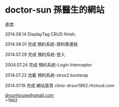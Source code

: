 doctor-sun 孫醫生的網站
==========

進度:

2014.08.14 DisplayTag CRUD finish.

2014.08.01 完成 預約系統-資料庫連結 

2014.07.29 完成 預約系統-登入  

2004.07.24 完成 預約系統-Login Interceptor  

2014.07.22 加載 預約系統-strus2 bootsrap  

2014.07.19 完成 網站首頁  clinic-drsun1962.rhcloud.com 

drsunhouse@gmail.com   
+1962

